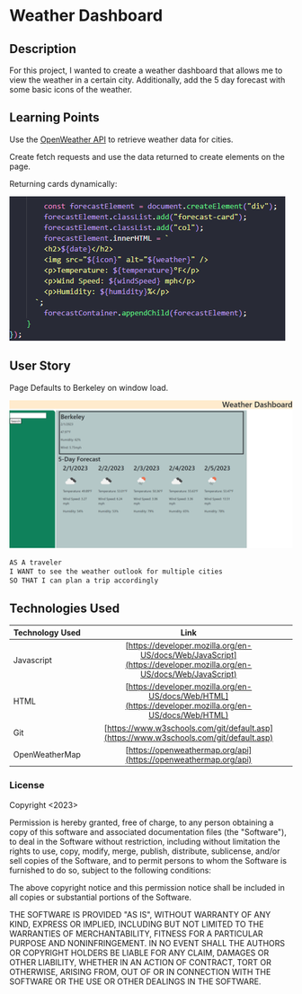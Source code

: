 # Weather Dashboard

## Description

For this project, I wanted to create a weather dashboard that allows me to view the weather in a certain city. Additionally, add the 5 day forecast with some basic icons of the weather. 

## Learning Points
Use the [OpenWeather API](https://openweathermap.org/) to retrieve weather data for cities. 

Create fetch requests and use the data returned to create elements on the page. 

Returning cards dynamically:

![alt text](https://github.com/DBBENSAN/Weather-Dashboard/blob/main/assets/images/strinLit.PNG?raw=true)


## User Story
Page Defaults to Berkeley on window load.

![alt text](https://github.com/DBBENSAN/Weather-Dashboard/blob/main/assets/images/weatherApp.PNG?raw=true)
```
AS A traveler
I WANT to see the weather outlook for multiple cities
SO THAT I can plan a trip accordingly
```

## Technologies Used

| Technology Used | Link | 
|------------- |:-------------:| 
| Javascript | [https://developer.mozilla.org/en-US/docs/Web/JavaScript](https://developer.mozilla.org/en-US/docs/Web/JavaScript)| 
| HTML | [https://developer.mozilla.org/en-US/docs/Web/HTML](https://developer.mozilla.org/en-US/docs/Web/HTML)|   
| Git | [https://www.w3schools.com/git/default.asp](https://www.w3schools.com/git/default.asp)|
| OpenWeatherMap | [https://openweathermap.org/api](https://openweathermap.org/api)|  

### License

Copyright <2023> <DANIELE BENSAN>

Permission is hereby granted, free of charge, to any person obtaining a copy of this software and associated documentation files (the "Software"), to deal in the Software without restriction, including without limitation the rights to use, copy, modify, merge, publish, distribute, sublicense, and/or sell copies of the Software, and to permit persons to whom the Software is furnished to do so, subject to the following conditions:

The above copyright notice and this permission notice shall be included in all copies or substantial portions of the Software.

THE SOFTWARE IS PROVIDED "AS IS", WITHOUT WARRANTY OF ANY KIND, EXPRESS OR IMPLIED, INCLUDING BUT NOT LIMITED TO THE WARRANTIES OF MERCHANTABILITY, FITNESS FOR A PARTICULAR PURPOSE AND NONINFRINGEMENT. IN NO EVENT SHALL THE AUTHORS OR COPYRIGHT HOLDERS BE LIABLE FOR ANY CLAIM, DAMAGES OR OTHER LIABILITY, WHETHER IN AN ACTION OF CONTRACT, TORT OR OTHERWISE, ARISING FROM, OUT OF OR IN CONNECTION WITH THE SOFTWARE OR THE USE OR OTHER DEALINGS IN THE SOFTWARE.




